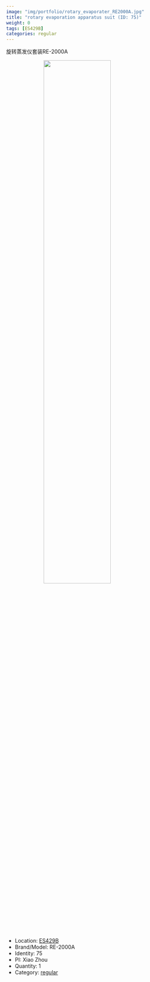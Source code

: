 ```yaml
---
image: "img/portfolio/rotary_evaporater_RE2000A.jpg"
title: "rotary evaporation apparatus suit (ID: 75)"
weight: 0
tags: [ES429B]
categories: regular
---
```


旋转蒸发仪套装RE-2000A

<!--more-->

<img src="../../img/portfolio/rotary_evaporater_RE2000A.jpg" width="60%" style="display: block; margin: auto;">

- Location: [ES429B](../../tags/es429b)
- Brand/Model: RE-2000A
- Identity: 75
- PI: Xiao Zhou
- Quantity: 1
- Category: [regular](../../categories/regular)






